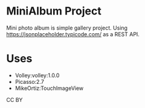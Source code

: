 # MiniAlbum Project
Mini photo album is simple gallery project. Using https://jsonplaceholder.typicode.com/ as a REST API.

# Uses
- Volley:volley:1.0.0
- Picasso:2.7
- MikeOrtiz:TouchImageView

CC BY


